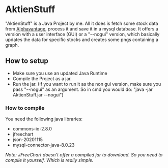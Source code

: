# AktienStuff
"AktienStuff" is a Java Project by me. All it does is fetch some stock data from [Alphavantage](https://www.alphavantage.co/ "Alphavantage"), process it and save it in a mysql database. It offers a version with a user interface (GUI) or a "--nogui" version, which basically updates the data for specific stocks and creates some pngs containing a graph.

## How to setup
- Make sure you use an updated Java Runtime
- Compile the Project as a jar.
- Run the jar. (If you want to run it as the non gui version, make sure you pass "--nogui" as an argument. So in cmd you would do: "java -jar AktienStuff.jar --nogui")

### How to compile
You need the following java libraries:
- commons-io-2.8.0
- jfreechart
- json-20201115
- mysql-connector-java-8.0.23

*Note: JFreeChart doesn't offer a compiled jar to download. So you need to compile it yourself. Which is really simple.*